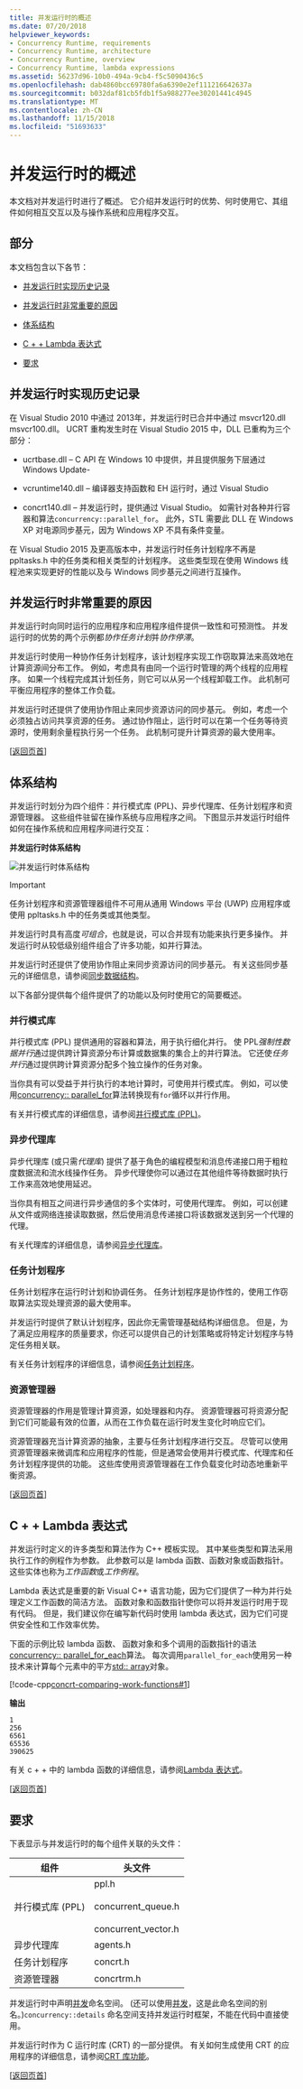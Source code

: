 ```yaml
---
title: 并发运行时的概述
ms.date: 07/20/2018
helpviewer_keywords:
- Concurrency Runtime, requirements
- Concurrency Runtime, architecture
- Concurrency Runtime, overview
- Concurrency Runtime, lambda expressions
ms.assetid: 56237d96-10b0-494a-9cb4-f5c5090436c5
ms.openlocfilehash: dab4860bcc69780fa6a6390e2ef111216642637a
ms.sourcegitcommit: b032daf81cb5fdb1f5a988277ee30201441c4945
ms.translationtype: MT
ms.contentlocale: zh-CN
ms.lasthandoff: 11/15/2018
ms.locfileid: "51693633"
---
```

# <a name="overview-of-the-concurrency-runtime"></a>并发运行时的概述

本文档对并发运行时进行了概述。 它介绍并发运行时的优势、何时使用它、其组件如何相互交互以及与操作系统和应用程序交互。

##  <a name="top"></a> 部分

本文档包含以下各节：

- [并发运行时实现历史记录](#dlls)

- [并发运行时非常重要的原因](#runtime)

- [体系结构](#architecture)

- [C + + Lambda 表达式](#lambda)

- [要求](#requirements)

## <a name="dlls"></a> 并发运行时实现历史记录

在 Visual Studio 2010 中通过 2013年，并发运行时已合并中通过 msvcr120.dll msvcr100.dll。  UCRT 重构发生时在 Visual Studio 2015 中，DLL 已重构为三个部分：

- ucrtbase.dll – C API 在 Windows 10 中提供，并且提供服务下层通过 Windows Update-

- vcruntime140.dll – 编译器支持函数和 EH 运行时，通过 Visual Studio

- concrt140.dll – 并发运行时，提供通过 Visual Studio。 如需针对各种并行容器和算法`concurrency::parallel_for`。 此外，STL 需要此 DLL 在 Windows XP 对电源同步基元，因为 Windows XP 不具有条件变量。

在 Visual Studio 2015 及更高版本中，并发运行时任务计划程序不再是 ppltasks.h 中的任务类和相关类型的计划程序。 这些类型现在使用 Windows 线程池来实现更好的性能以及与 Windows 同步基元之间进行互操作。

##  <a name="runtime"></a> 并发运行时非常重要的原因

并发运行时向同时运行的应用程序和应用程序组件提供一致性和可预测性。 并发运行时的优势的两个示例都*协作任务计划*并*协作停滞*。

并发运行时使用一种协作任务计划程序，该计划程序实现工作窃取算法来高效地在计算资源间分布工作。 例如，考虑具有由同一个运行时管理的两个线程的应用程序。 如果一个线程完成其计划任务，则它可以从另一个线程卸载工作。 此机制可平衡应用程序的整体工作负载。

并发运行时还提供了使用协作阻止来同步资源访问的同步基元。 例如，考虑一个必须独占访问共享资源的任务。 通过协作阻止，运行时可以在第一个任务等待资源时，使用剩余量程执行另一个任务。 此机制可提升计算资源的最大使用率。

[[返回页首](#top)]

##  <a name="architecture"></a>体系结构

并发运行时划分为四个组件：并行模式库 (PPL)、异步代理库、任务计划程序和资源管理器。 这些组件驻留在操作系统与应用程序之间。 下图显示并发运行时组件如何在操作系统和应用程序间进行交互：

**并发运行时体系结构**

![并发运行时体系结构](../../parallel/concrt/media/concurrencyrun.png "concurrencyrun")

> [!IMPORTANT]
>  任务计划程序和资源管理器组件不可用从通用 Windows 平台 (UWP) 应用程序或使用 ppltasks.h 中的任务类或其他类型。

并发运行时具有高度*可组合*，也就是说，可以合并现有功能来执行更多操作。 并发运行时从较低级别组件组合了许多功能，如并行算法。

并发运行时还提供了使用协作阻止来同步资源访问的同步基元。 有关这些同步基元的详细信息，请参阅[同步数据结构](../../parallel/concrt/synchronization-data-structures.md)。

以下各部分提供每个组件提供了的功能以及何时使用它的简要概述。

### <a name="parallel-patterns-library"></a>并行模式库

并行模式库 (PPL) 提供通用的容器和算法，用于执行细化并行。 使 PPL*强制性数据并行*通过提供跨计算资源分布计算或数据集的集合上的并行算法。 它还使*任务并行*通过提供跨计算资源分配多个独立操作的任务对象。

当你具有可以受益于并行执行的本地计算时，可使用并行模式库。 例如，可以使用[concurrency:: parallel_for](reference/concurrency-namespace-functions.md#parallel_for)算法转换现有`for`循环以并行作用。

有关并行模式库的详细信息，请参阅[并行模式库 (PPL)](../../parallel/concrt/parallel-patterns-library-ppl.md)。

### <a name="asynchronous-agents-library"></a>异步代理库

异步代理库 (或只需*代理库*) 提供了基于角色的编程模型和消息传递接口用于粗粒度数据流和流水线操作任务。 异步代理使你可以通过在其他组件等待数据时执行工作来高效地使用延迟。

当你具有相互之间进行异步通信的多个实体时，可使用代理库。 例如，可以创建从文件或网络连接读取数据，然后使用消息传递接口将该数据发送到另一个代理的代理。

有关代理库的详细信息，请参阅[异步代理库](../../parallel/concrt/asynchronous-agents-library.md)。

### <a name="task-scheduler"></a>任务计划程序

任务计划程序在运行时计划和协调任务。 任务计划程序是协作性的，使用工作窃取算法实现处理资源的最大使用率。

并发运行时提供了默认计划程序，因此你无需管理基础结构详细信息。 但是，为了满足应用程序的质量要求，你还可以提供自己的计划策略或将特定计划程序与特定任务相关联。

有关任务计划程序的详细信息，请参阅[任务计划程序](../../parallel/concrt/task-scheduler-concurrency-runtime.md)。

### <a name="resource-manager"></a>资源管理器

资源管理器的作用是管理计算资源，如处理器和内存。 资源管理器可将资源分配到它们可能最有效的位置，从而在工作负载在运行时发生变化时响应它们。

资源管理器充当计算资源的抽象，主要与任务计划程序进行交互。 尽管可以使用资源管理器来微调库和应用程序的性能，但是通常会使用并行模式库、代理库和任务计划程序提供的功能。 这些库使用资源管理器在工作负载变化时动态地重新平衡资源。

[[返回页首](#top)]

##  <a name="lambda"></a> C + + Lambda 表达式

并发运行时定义的许多类型和算法作为 C++ 模板实现。 其中某些类型和算法采用执行工作的例程作为参数。 此参数可以是 lambda 函数、函数对象或函数指针。 这些实体也称为*工作函数*或*工作例程*。

Lambda 表达式是重要的新 Visual C++ 语言功能，因为它们提供了一种为并行处理定义工作函数的简洁方法。 函数对象和函数指针使你可以将并发运行时用于现有代码。 但是，我们建议你在编写新代码时使用 lambda 表达式，因为它们可提供安全性和工作效率优势。

下面的示例比较 lambda 函数、 函数对象和多个调用的函数指针的语法[concurrency:: parallel_for_each](reference/concurrency-namespace-functions.md#parallel_for_each)算法。 每次调用`parallel_for_each`使用另一种技术来计算每个元素中的平方[std:: array](../../standard-library/array-class-stl.md)对象。

[!code-cpp[concrt-comparing-work-functions#1](../../parallel/concrt/codesnippet/cpp/overview-of-the-concurrency-runtime_1.cpp)]

**输出**

```Output
1
256
6561
65536
390625
```

有关 c + + 中的 lambda 函数的详细信息，请参阅[Lambda 表达式](../../cpp/lambda-expressions-in-cpp.md)。

[[返回页首](#top)]

##  <a name="requirements"></a> 要求

下表显示与并发运行时的每个组件关联的头文件：

|组件|头文件|
|---------------|------------------|
|并行模式库 (PPL)|ppl.h<br /><br /> concurrent_queue.h<br /><br /> concurrent_vector.h|
|异步代理库|agents.h|
|任务计划程序|concrt.h|
|资源管理器|concrtrm.h|

并发运行时中声明[并发](../../parallel/concrt/reference/concurrency-namespace.md)命名空间。 (还可以使用[并发](../../parallel/concrt/reference/concurrency-namespace.md)，这是此命名空间的别名。)`concurrency::details` 命名空间支持并发运行时框架，不能在代码中直接使用。

并发运行时作为 C 运行时库 (CRT) 的一部分提供。 有关如何生成使用 CRT 的应用程序的详细信息，请参阅[CRT 库功能](../../c-runtime-library/crt-library-features.md)。

[[返回页首](#top)]


